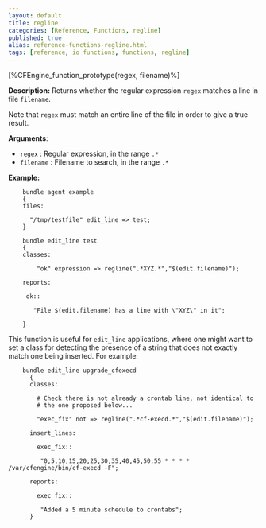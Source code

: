 ```yaml
---
layout: default
title: regline
categories: [Reference, Functions, regline]
published: true
alias: reference-functions-regline.html
tags: [reference, io functions, functions, regline]
---
```


[%CFEngine_function_prototype(regex, filename)%]

**Description:** Returns whether the regular expression `regex` matches a line 
in file `filename`.

Note that `regex` must match an entire line of the file in order to give a true result.

**Arguments**:

* `regex` : Regular expression, in the range `.*`
* `filename` : Filename to search, in the range `.*`

**Example:**

```cf3
    bundle agent example
    {
    files:

      "/tmp/testfile" edit_line => test;
    }

    bundle edit_line test
    {
    classes:

        "ok" expression => regline(".*XYZ.*","$(edit.filename)");

    reports:

     ok::

       "File $(edit.filename) has a line with \"XYZ\" in it";

    }
```

This function is useful for `edit_line` applications, where one might want to set a class for detecting the presence of a string that does not exactly match one being inserted. For example:

```cf3
    bundle edit_line upgrade_cfexecd
      {
      classes:

        # Check there is not already a crontab line, not identical to
        # the one proposed below...

        "exec_fix" not => regline(".*cf-execd.*","$(edit.filename)");

      insert_lines:

        exec_fix::

         "0,5,10,15,20,25,30,35,40,45,50,55 * * * * /var/cfengine/bin/cf-execd -F";

      reports:

        exec_fix::

         "Added a 5 minute schedule to crontabs";
      }
```
